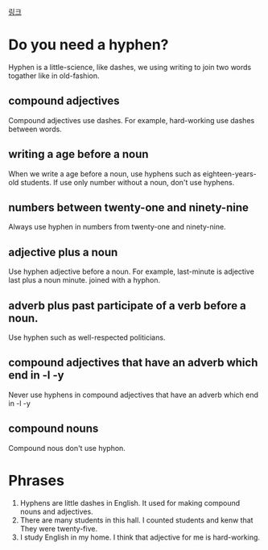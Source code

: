 [링크](http://www.bbc.co.uk/learningenglish/english/course/intermediate/unit-1/session-1)

# Do you need a hyphen?

Hyphen is a little-science, like dashes, we using writing to join two words togather like in old-fashion.

## compound adjectives

Compound adjectives use dashes. For example, hard-working use dashes between words.

## writing a age before a noun

When we write a age before a noun, use hyphens such as eighteen-years-old students. If use only number without a noun, don't
use hyphens.

## numbers between twenty-one and ninety-nine

Always use hyphen in numbers from twenty-one and ninety-nine.

## adjective plus a noun
Use hyphen adjective before a noun. For example, last-minute is adjective last plus a noun minute. joined with a hyphon.

## adverb plus past participate of a verb before a noun.
Use hyphen such as well-respected politicians.

## compound adjectives that have an adverb which end in -l -y   
Never use hyphens in compound adjectives that have an adverb which end in -l -y

## compound nouns
Compound nous don't use hyphon.


# Phrases

1. Hyphens are little dashes in English. It used for making compound nouns and adjectives.
2. There are many students in this hall. I counted students and kenw that They were twenty-five.
3. I study English in my home. I think that adjective for me is hard-working.
